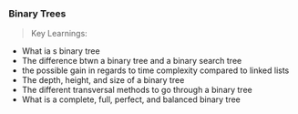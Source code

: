 ### Binary Trees
> Key Learnings:

* What ia s binary tree
* The difference btwn a binary tree and a binary search tree
* the possible gain in regards to time complexity compared to linked lists
* The depth, height, and size of a binary tree
* The different transversal methods to go through a binary tree
* What is a complete, full, perfect, and balanced binary tree
